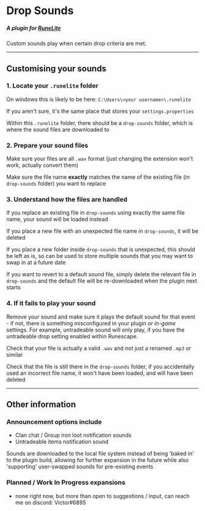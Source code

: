 # Drop Sounds 

##### A plugin for [RuneLite](https://runelite.net/)

Custom sounds play when certain drop criteria are met.
___

## Customising your sounds

### 1. Locate your `.runelite` folder

On windows this is likely to be here: `C:\Users\<your username>\.runelite`

If you aren't sure, it's the same place that stores your `settings.properties`

Within this `.runelite` folder, there should be a `drop-sounds` folder, which is where the sound files are downloaded to

### 2. Prepare your sound files

Make sure your files are all `.wav` format (just changing the extension won't work, actually convert them)

Make sure the file name __exactly__ matches the name of the existing file (in `drop-sounds` folder) you want to replace

### 3. Understand how the files are handled

If you replace an existing file in `drop-sounds` using exactly the same file name, your sound will be loaded instead

If you place a new file with an unexpected file name in `drop-sounds`, it will be deleted

If you place a new folder inside `drop-sounds` that is unexpected, this should be left as is, so can be used to store multiple sounds that you may want to swap in at a future date

If you want to revert to a default sound file, simply delete the relevant file in `drop-sounds` and the default file will be re-downloaded when the plugin next starts

### 4. If it fails to play your sound

Remove your sound and make sure it plays the default sound for that event - if not, there is something misconfigured in your plugin _or in-game_ settings. For example, untradeable sound will only play, if you have the untradeable drop setting enabled within Runescape.

Check that your file is actually a valid `.wav` and not just a renamed `.mp3` or similar

Check that the file is still there in the `drop-sounds` folder, if you accidentally used an incorrect file name, it won't have been loaded, and will have been deleted
___

## Other information

### Announcement options include

- Clan chat / Group iron loot notification sounds
- Untradeable items notification sound

Sounds are downloaded to the local file system instead of being 'baked in' to the plugin build, allowing for further
expansion in the future while also 'supporting' user-swapped sounds for pre-existing events

### Planned / Work In Progress expansions

- none right now, but more than open to suggestions / input, can reach me on discord: Victor#6895

